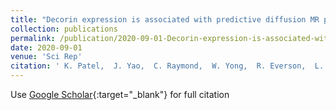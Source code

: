 ```yaml
---
title: "Decorin expression is associated with predictive diffusion MR phenotypes of anti-VEGF efficacy in glioblastoma"
collection: publications
permalink: /publication/2020-09-01-Decorin-expression-is-associated-with-predictive-diffusion-MR-phenotypes-of-anti-VEGF-efficacy-in-glioblastoma
date: 2020-09-01
venue: 'Sci Rep'
citation: ' K. Patel,  J. Yao,  C. Raymond,  W. Yong,  R. Everson,  L. Liau,  D. Nathanson,  H. Kornblum,  C. Wang,  T. Oughourlian,  A. Lai,  P. Nghiemphu,  W. Pope,  T. Cloughesy,  B. Ellingson, &quot;Decorin expression is associated with predictive diffusion MR phenotypes of anti-VEGF efficacy in glioblastoma.&quot; Sci Rep, 2020.'
---
```

Use [Google Scholar](https://scholar.google.com/scholar?q=Decorin+expression+is+associated+with+predictive+diffusion+MR+phenotypes+of+anti+VEGF+efficacy+in+glioblastoma){:target="_blank"} for full citation